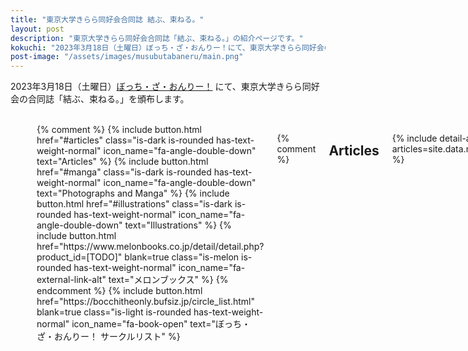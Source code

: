 ```yaml
---
title: "東京大学きらら同好会合同誌 結ぶ、束ねる。"
layout: post
description: "東京大学きらら同好会合同誌「結ぶ、束ねる。」の紹介ページです。"
kokuchi: "2023年3月18日（土曜日）ぼっち・ざ・おんりー！にて、東京大学きらら同好会の合同誌「結ぶ、束ねる。」を頒布します。"
post-image: "/assets/images/musubutabaneru/main.png"
---
```


2023年3月18日（土曜日）[ぼっち・ざ・おんりー！](https://bocchitheonly.bufsiz.jp) にて、東京大学きらら同好会の合同誌「結ぶ、束ねる。」を頒布します。

<br>
<div class="columns is-centered is-multiline">
    <div class="column is-one-fifth-desktop is-one-third-tablet">
        <a href="/assets/images/musubutabaneru/cover.png" data-lightbox="cover" data-lightbox-webp="/assets/images/musubutabaneru/cover.webp">
            <picture>
                <source type="image/webp" srcset="/assets/images/musubutabaneru/cover.webp">
                <img src="/assets/images/musubutabaneru/cover.png" alt="結ぶ、束ねる。" style="width: 75%; max-width: 250px">
            </picture>
        </a>
    </div>
    <div class="column is-half">
        {% include book-info-table.html
           title="結ぶ、束ねる。"
           circle="東京大学きらら同好会"
           circle_href="/"
           specification="B5サイズ 42ページ（本文二色刷り、巻頭カラー2p）"
           release_date="2023年3月18日"
           booth="2023年3月「ぼっち・ざ・おんりー！」"
           price="1000円（会場）　1,430円（委託・税込）"
           store="メロンブックス"

           isdn="278-4-535539-02-7"
           isdn_href="https://isdn.jp/2784535539027" %}
    </div>
</div>

<div class="columns is-centered is-multiline">
    {% comment %}
    {% include button.html
       href="#articles"
       class="is-dark is-rounded has-text-weight-normal"
       icon_name="fa-angle-double-down"
       text="Articles" %}
    {% include button.html
       href="#manga"
       class="is-dark is-rounded has-text-weight-normal"
       icon_name="fa-angle-double-down"
       text="Photographs and Manga" %}
    {% include button.html
       href="#illustrations"
       class="is-dark is-rounded has-text-weight-normal"
       icon_name="fa-angle-double-down"
       text="Illustrations" %}
    {% include button.html
       href="https://www.melonbooks.co.jp/detail/detail.php?product_id=[TODO]"
       blank=true
       class="is-melon is-rounded has-text-weight-normal"
       icon_name="fa-external-link-alt"
       text="メロンブックス" %}
    {% endcomment %}
    {% include button.html
       href="https://bocchitheonly.bufsiz.jp/circle_list.html"
       blank=true
       class="is-light is-rounded has-text-weight-normal"
       icon_name="fa-book-open"
       text="ぼっち・ざ・おんりー！ サークルリスト" %}
</div>

{% comment %}

## Articles

{% include detail-article.html articles=site.data.musubutabaneru.articles %}

## Manga

{% include detail-article.html articles=site.data.musubutabaneru.photos_manga %}

## Illustrations

{% include detail-illust.html illusts=site.data.musubutabaneru.illusts %}

{% endcomment %}